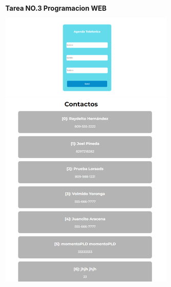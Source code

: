 ## Tarea NO.3 Programacion WEB

![Captura de pantalla](./src/Captura1.PNG)
![Captura de pantalla](./src/Captura2.PNG)